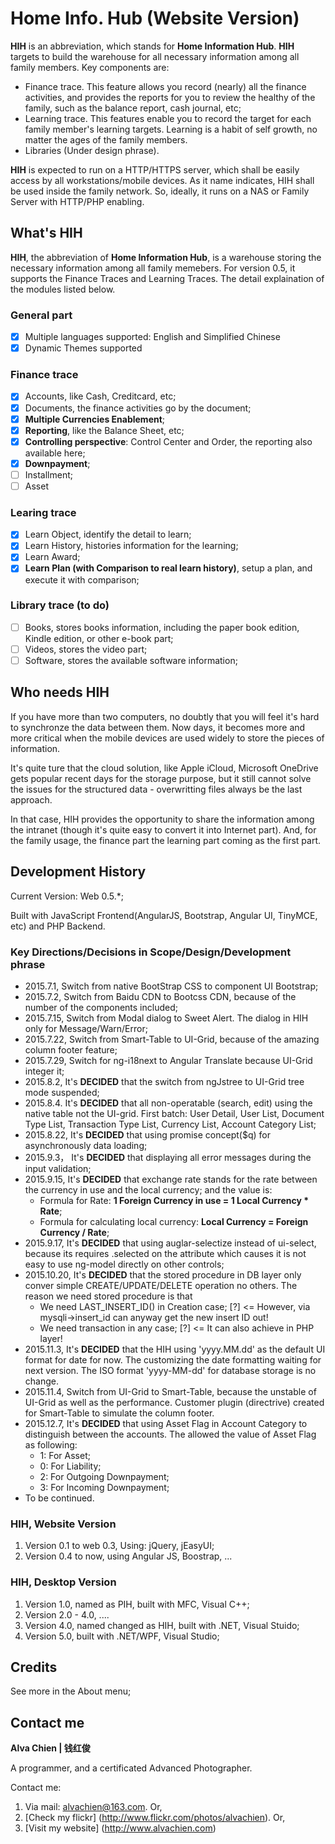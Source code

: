 # Home Info. Hub (Website Version)
**HIH** is an abbreviation, which stands for **Home Information Hub**. **HIH** targets to build the warehouse for all necessary information among all family members. Key components are:
- Finance trace. This feature allows you record (nearly) all the finance activities, and provides the reports for you to review the healthy of the family, such as the balance report, cash journal, etc;
- Learning trace. This features enable you to record the target for each family member's learning targets. Learning is a habit of self growth, no matter the ages of the family members.
- Libraries (Under design phrase). 

**HIH** is expected to run on a HTTP/HTTPS server, which shall be easily access by all workstations/mobile devices. 
As it name indicates, HIH shall be used inside the family network. So, ideally, it runs on a NAS or Family Server with HTTP/PHP enabling.  

## What's HIH
**HIH**, the abbreviation of **Home Information Hub**, is a warehouse storing the necessary information among all family memebers.
For version 0.5, it supports the Finance Traces and Learning Traces. The detail explaination of the modules listed below. 

### General part
- [x] Multiple languages supported: English and Simplified Chinese
- [x] Dynamic Themes supported

### Finance trace
- [x] Accounts, like Cash, Creditcard, etc;
- [x] Documents, the finance activities go by the document;
- [x] **Multiple Currencies Enablement**;
- [x] **Reporting**, like the Balance Sheet, etc;
- [x] **Controlling perspective**: Control Center and Order, the reporting also available here;
- [x] **Downpayment**;
- [ ] Installment;
- [ ] Asset

### Learing trace
- [x] Learn Object, identify the detail to learn;
- [x] Learn History, histories information for the learning;
- [x] Learn Award;
- [x] **Learn Plan (with Comparison to real learn history)**, setup a plan, and execute it with comparison;

### Library trace (to do)
- [ ] Books, stores books information, including the paper book edition, Kindle edition, or other e-book part;
- [ ] Videos, stores the video part;
- [ ] Software, stores the available software information;

## Who needs HIH
If you have more than two computers, no doubtly that you will feel it's hard to synchronze the data between them. Now days, it becomes more and more critical when the mobile devices are used widely to store the pieces of information. 
 
It's quite ture that the cloud solution, like Apple iCloud, Microsoft OneDrive gets popular recent days for the storage purpose, but it still cannot solve the issues for the structured data - overwritting files always be the last approach.

In that case, HIH provides the opportunity to share the information among the intranet (though it's quite easy to convert it into Internet part).  And, for the family usage, the finance part the learning part coming as the first part.

## Development History
Current Version: Web 0.5.*;

Built with JavaScript Frontend(AngularJS, Bootstrap, Angular UI, TinyMCE, etc) and PHP Backend.

### Key Directions/Decisions in Scope/Design/Development phrase
- 2015.7.1, Switch from native BootStrap CSS to component UI Bootstrap;
- 2015.7.2, Switch from Baidu CDN to Bootcss CDN, because of the number of the components included;
- 2015.7.15, Switch from Modal dialog to Sweet Alert. The dialog in HIH only for Message/Warn/Error; 
- 2015.7.22, Switch from Smart-Table to UI-Grid, because of the amazing column footer feature;
- 2015.7.29, Switch for ng-i18next to Angular Translate because UI-Grid integer it;
- 2015.8.2, It's **DECIDED** that the switch from ngJstree to UI-Grid tree mode suspended;
- 2015.8.4. It's **DECIDED** that all non-operatable (search, edit) using the native table not the UI-grid. First batch: User Detail, User List, Document Type List, Transaction Type List, Currency List, Account Category List;
- 2015.8.22, It's **DECIDED** that using promise concept($q) for asynchronously data loading;
- 2015.9.3， It's **DECIDED** that displaying all error messages during the input validation;
- 2015.9.15, It's **DECIDED** that exchange rate stands for the rate between the currency in use and the local currency; and the value is:
	- Formula for Rate: **1 Foreign Currency in use = 1 Local Currency * Rate**;
	- Formula for calculating local currency: **Local Currency = Foreign Currency / Rate**;
- 2015.9.17, It's **DECIDED** that using auglar-selectize instead of ui-select, because its requires .selected on the attribute which causes it is not easy to use ng-model directly on other controls;
- 2015.10.20, It's **DECIDED** that the stored procedure in DB layer only conver simple CREATE/UPDATE/DELETE operation no others. The reason we need stored procedure is  that
	- We need LAST_INSERT_ID() in Creation case; [?] <= However, via mysqli->insert_id can anyway get the new insert ID out!
	- We need transaction in any case; [?] <= It can also achieve in PHP layer!
- 2015.11.3, It's **DECIDED** that the HIH using 'yyyy.MM.dd' as the default UI format for date for now. The customizing the date formatting waiting for next version. The ISO format 'yyyy-MM-dd' for database storage is no change.
- 2015.11.4, Switch from UI-Grid to Smart-Table, because the unstable of UI-Grid as well as the performance. Customer plugin (directrive) created for Smart-Table to simulate the column footer.
- 2015.12.7, It's **DECIDED** that using Asset Flag in Account Category to distinguish between the accounts. The allowed the value of Asset Flag as following:
	- 1: For Asset;
	- 0: For Liability;
	- 2: For Outgoing Downpayment;
	- 3: For Incoming Downpayment;  
- To be continued.

### HIH, Website Version 
1. Version 0.1 to web 0.3, Using: jQuery, jEasyUI;
2. Version 0.4 to now, using Angular JS, Boostrap, ...

### HIH, Desktop Version
1. Version 1.0, named as PIH, built with MFC, Visual C++;
2. Version 2.0 - 4.0, ....
3. Version 4.0, named changed as HIH, built with .NET, Visual Stuido;
4. Version 5.0, built with .NET/WPF, Visual Studio;

## Credits
See more in the About menu;

## Contact me
**Alva Chien | 钱红俊**

A programmer, and a certificated Advanced Photographer.  
 
Contact me:
1. Via mail: alvachien@163.com. Or,
2. [Check my flickr] (http://www.flickr.com/photos/alvachien). Or,
3. [Visit my website] (http://www.alvachien.com)
 